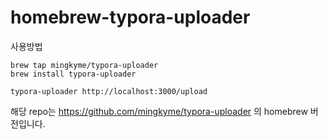 # homebrew-typora-uploader

사용방법
```shell
brew tap mingkyme/typora-uploader
brew install typora-uploader

typora-uploader http://localhost:3000/upload
```

해당 repo는 https://github.com/mingkyme/typora-uploader 의 homebrew 버전입니다.